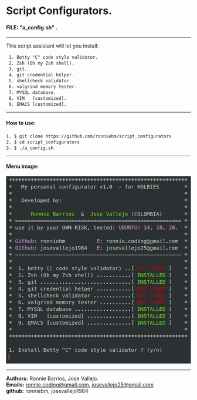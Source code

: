 # Script Configurators.  
  
#### FILE:  "a_config.sh" .
---------------------------------
This script assistant will let you install:  

     1. Betty "C" code style validator.  
     2. Zsh (Oh my Zsh shell).  
     3. git.  
     4. git credential helper.  
     5. shellcheck validator.  
     6. valgrind memory tester.  
     7. MYSQL database.  
     8. VIM   [customized].  
     9. EMACS [customized].  

---------------------------------  

#### How to use:  

    1. $ git clone https://github.com/ronniebm/script_configurators  
    2. $ cd script_configurators  
    3. $ ./a_config.sh  

---------------------------------  

#### Menu image:  
![title](assets/images/menu.jpg)  

---------------------------------  

<b>Authors:</b> Ronnie Barrios,  Jose Vallejo.  
<b>Emails:</b> ronnie.coding@gmail.com,  josevallejo25@gmail.com  
<b>github:</b> ronniebm,  josevallejo1984  
